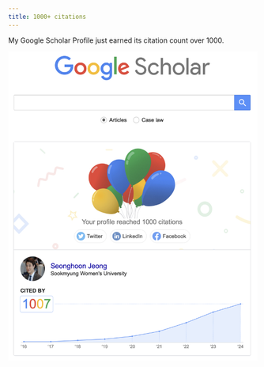 ```yaml
---
title: 1000+ citations
---
```


My Google Scholar Profile just earned its citation count over 1000.

<!--more-->

<div class="card mb-3">
    <img class="card-img-top" src="/rsrc/image/2024-10-10-scholar-screenshot.png"/>
    <div class="card-body bg-light">
        <!-- <div class="card-text">
            The Peak District on a mosty morning.
        </div> -->
    </div>
</div>

